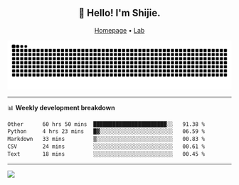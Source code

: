 <h2 align="center">👋 Hello! I'm Shijie.</h2>
<p align="center">
  <a href="https://xu-shi-jie.github.io"> Homepage</a> •
  <a href="https://onodalab.ees.hokudai.ac.jp"> Lab </a>
</p>

![Snake animation](https://github.com/xu-shi-jie/xu-shi-jie/blob/output/github-snake.svg)


-------

📊 **Weekly development breakdown**
<!--START_SECTION:waka-->

```txt
Other      60 hrs 50 mins  ███████████████████████░░   91.38 %
Python     4 hrs 23 mins   █▓░░░░░░░░░░░░░░░░░░░░░░░   06.59 %
Markdown   33 mins         ▒░░░░░░░░░░░░░░░░░░░░░░░░   00.83 %
CSV        24 mins         ░░░░░░░░░░░░░░░░░░░░░░░░░   00.61 %
Text       18 mins         ░░░░░░░░░░░░░░░░░░░░░░░░░   00.45 %
```

<!--END_SECTION:waka-->

-------
![](https://komarev.com/ghpvc/?username=xu-shi-jie&style=flat-square&color=blue) 
